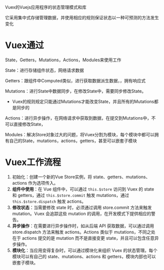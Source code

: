 Vuex的Vuejs应用程序的状态管理模式和库

它采用集中式存储管理数据，并使用相应的规则保证状态以一种可预测的方法发生变化



# Vuex通过

State，Getters，Mutations，Actions，Modules来使用工作

State：进行存储组件状态，网络请求数据

Getters：跟组件中Computed类似，进行获取数据派生数据，，拥有响应式

Mutations：进行State中数据同步，在修改State中，需要同步修改State。

- Vuex的规则规定只能通过Mutations才能改变State，并且所有的Mutations都是同步的

Actions：进行异步操作，在网络请求中获取到数据，在提交到Mutations中，不可以直接修改State，

Modules：解决Store对象过大的问题，将Vuex分割为模块，每个模块中都可以拥有自己的State，mutations，actions，getters，甚至可以嵌套子模块





# Vuex工作流程

1. 初始化：创建一个新的Vue Store实例，将 state、getters、mutations、actions 作为选项传入。
2. **组件中使用**：在 Vue 组件中，可以通过 `this.$store` 访问到 Vuex 的 state 和 getters，通过 `this.$store.commit` 触发 mutations，通过 `this.$store.dispatch` 触发 actions。
3. **修改状态**：当需要修改 state 时，必须通过调用 store.commit 方法来触发 mutation。Vuex 会追踪这些 mutation 的调用，在开发模式下提供相应的警告。
4. **异步操作**：在需要进行异步操作时，如从后端 API 获取数据，可以通过调用 store.dispatch 方法来触发 actions。Actions 类似于 mutations，不同之处在于 actions 提交的是 mutation 而不是直接变更 state，并且可以包含任意异步操作。
5. **模块化**：当应用变得复杂时，可以通过模块化来组织 Vuex 的状态管理。每个模块可以有自己的 state、mutations、actions 和 getters，模块内部也可以嵌套子模块。